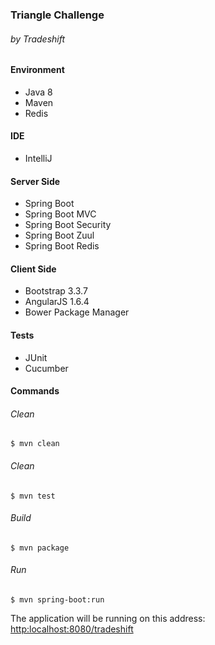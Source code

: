 ### Triangle Challenge 
###### by Tradeshift

#### Environment
* Java 8
* Maven
* Redis

#### IDE
* IntelliJ

#### Server Side
* Spring Boot
* Spring Boot MVC
* Spring Boot Security
* Spring Boot Zuul
* Spring Boot Redis

#### Client Side
* Bootstrap 3.3.7
* AngularJS 1.6.4
* Bower Package Manager

#### Tests
* JUnit
* Cucumber

#### Commands
###### Clean
```shell
$ mvn clean
```
###### Clean
```Test
$ mvn test
```
###### Build
```shell
$ mvn package
```
###### Run
```shell
$ mvn spring-boot:run
```

The application will be running on this address: [http:localhost:8080/tradeshift](http:localhost:8080/tradeshift)
